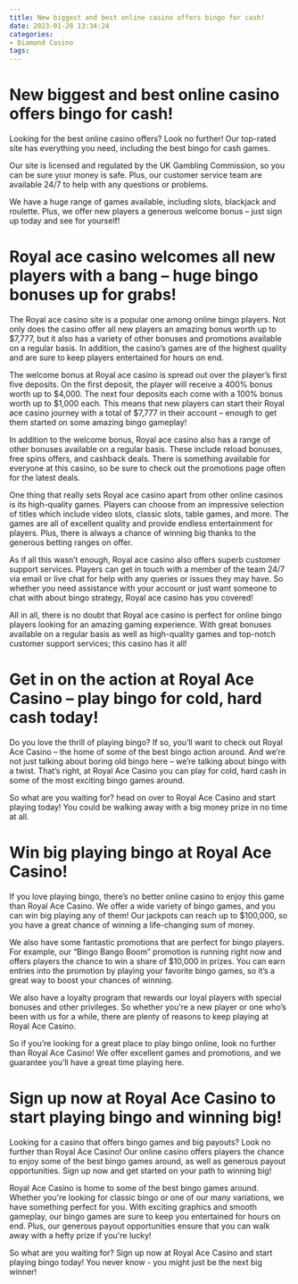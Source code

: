 ```yaml
---
title: New biggest and best online casino offers bingo for cash!
date: 2023-01-28 13:34:24
categories:
- Diamond Casino
tags:
---
```



#  New biggest and best online casino offers bingo for cash!

Looking for the best online casino offers? Look no further! Our top-rated site has everything you need, including the best bingo for cash games.

Our site is licensed and regulated by the UK Gambling Commission, so you can be sure your money is safe. Plus, our customer service team are available 24/7 to help with any questions or problems.

We have a huge range of games available, including slots, blackjack and roulette. Plus, we offer new players a generous welcome bonus – just sign up today and see for yourself!

#  Royal ace casino welcomes all new players with a bang – huge bingo bonuses up for grabs!

The Royal ace casino site is a popular one among online bingo players. Not only does the casino offer all new players an amazing bonus worth up to $7,777, but it also has a variety of other bonuses and promotions available on a regular basis. In addition, the casino’s games are of the highest quality and are sure to keep players entertained for hours on end.

The welcome bonus at Royal ace casino is spread out over the player’s first five deposits. On the first deposit, the player will receive a 400% bonus worth up to $4,000. The next four deposits each come with a 100% bonus worth up to $1,000 each. This means that new players can start their Royal ace casino journey with a total of $7,777 in their account – enough to get them started on some amazing bingo gameplay!

In addition to the welcome bonus, Royal ace casino also has a range of other bonuses available on a regular basis. These include reload bonuses, free spins offers, and cashback deals. There is something available for everyone at this casino, so be sure to check out the promotions page often for the latest deals.

One thing that really sets Royal ace casino apart from other online casinos is its high-quality games. Players can choose from an impressive selection of titles which include video slots, classic slots, table games, and more. The games are all of excellent quality and provide endless entertainment for players. Plus, there is always a chance of winning big thanks to the generous betting ranges on offer.

As if all this wasn’t enough, Royal ace casino also offers superb customer support services. Players can get in touch with a member of the team 24/7 via email or live chat for help with any queries or issues they may have. So whether you need assistance with your account or just want someone to chat with about bingo strategy, Royal ace casino has you covered!

All in all, there is no doubt that Royal ace casino is perfect for online bingo players looking for an amazing gaming experience. With great bonuses available on a regular basis as well as high-quality games and top-notch customer support services; this casino has it all!

#  Get in on the action at Royal Ace Casino – play bingo for cold, hard cash today!

Do you love the thrill of playing bingo? If so, you’ll want to check out Royal Ace Casino – the home of some of the best bingo action around. And we’re not just talking about boring old bingo here – we’re talking about bingo with a twist. That’s right, at Royal Ace Casino you can play for cold, hard cash in some of the most exciting bingo games around.

So what are you waiting for? head on over to Royal Ace Casino and start playing today! You could be walking away with a big money prize in no time at all.

#  Win big playing bingo at Royal Ace Casino!

If you love playing bingo, there’s no better online casino to enjoy this game than Royal Ace Casino. We offer a wide variety of bingo games, and you can win big playing any of them! Our jackpots can reach up to $100,000, so you have a great chance of winning a life-changing sum of money.

We also have some fantastic promotions that are perfect for bingo players. For example, our “Bingo Bango Boom” promotion is running right now and offers players the chance to win a share of $10,000 in prizes. You can earn entries into the promotion by playing your favorite bingo games, so it’s a great way to boost your chances of winning.

We also have a loyalty program that rewards our loyal players with special bonuses and other privileges. So whether you’re a new player or one who’s been with us for a while, there are plenty of reasons to keep playing at Royal Ace Casino.

So if you’re looking for a great place to play bingo online, look no further than Royal Ace Casino! We offer excellent games and promotions, and we guarantee you’ll have a great time playing here.

#  Sign up now at Royal Ace Casino to start playing bingo and winning big!

Looking for a casino that offers bingo games and big payouts? Look no further than Royal Ace Casino! Our online casino offers players the chance to enjoy some of the best bingo games around, as well as generous payout opportunities. Sign up now and get started on your path to winning big!

Royal Ace Casino is home to some of the best bingo games around. Whether you're looking for classic bingo or one of our many variations, we have something perfect for you. With exciting graphics and smooth gameplay, our bingo games are sure to keep you entertained for hours on end. Plus, our generous payout opportunities ensure that you can walk away with a hefty prize if you're lucky!

So what are you waiting for? Sign up now at Royal Ace Casino and start playing bingo today! You never know - you might just be the next big winner!